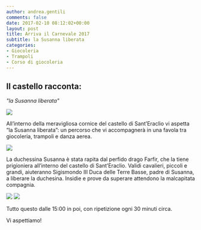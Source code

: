 ```yaml
---
author: andrea.gentili
comments: false
date: 2017-02-10 08:12:02+00:00
layout: post
title: Arriva il Carnevale 2017
subtitle: la Susanna liberata
categories:
- Giocoleria
- Trampoli
- Corso di giocoleria
---
```


## Il castello racconta:
*"la Susanna liberata"* 

<img src="http://www.ilcarnevale.net/wp-content/uploads/2015/08/castello-sant-eraclio.gif" class="center-block" />

All’interno della meravigliosa cornice del castello di Sant’Eraclio vi aspetta “la Susanna liberata”: un percorso che vi accompagnerà in una favola tra giocoleria, trampoli e danza aerea.

<img src="http://www.ilcarnevale.net/wp-content/uploads/2015/08/farfir.gif" class="center-block" />

La duchessina Susanna è stata rapita dal perfido drago Farfir, che la tiene prigioniera all’interno del castello di Sant’Eraclio.
Validi cavalieri, piccoli e grandi, aiuteranno Sigismondo III Duca delle Terre Basse, padre di Susanna, a liberare la duchesina.
Insidie e prove da superare attendono la malcapitata compagnia.

<img src="http://www.ilcarnevale.net/wp-content/uploads/2015/08/susanna.gif" class="center-block" />

<img src="http://www.ilcarnevale.net/wp-content/uploads/2015/08/sigismondo-280x300.gif"  class="center-block" />

Tutto questo dalle 15:00 in poi, con ripetizione ogni 30 minuti circa.

Vi aspettiamo!
